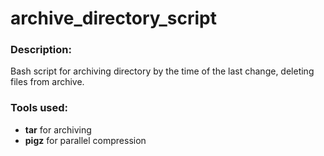 # archive_directory_script

<h3>Description:</h3> Bash script for archiving directory by the time of the last change, deleting files from archive. 
<h3>Tools used:</h3>
<ul>
  <li><b>tar</b> for archiving</li>
  <li><b>pigz</b> for parallel compression</li>
</ul>
